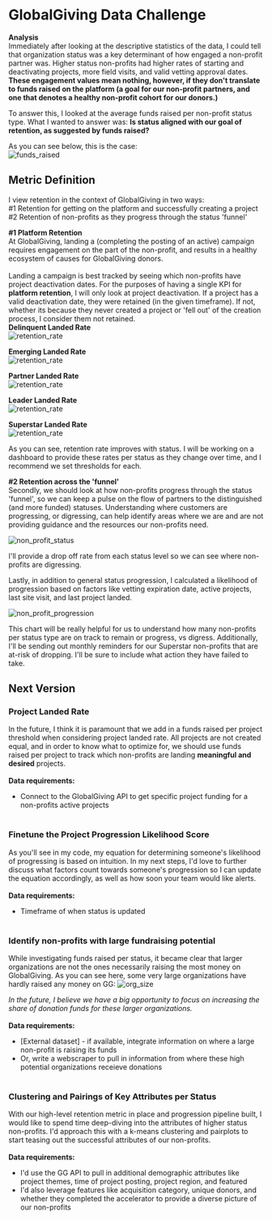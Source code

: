 # GlobalGiving Data Challenge

<strong>Analysis</strong><br>
Immediately after looking at the descriptive statistics of the data, I could tell that organization status was a key determinant of how engaged a non-profit partner was. Higher status non-profits had higher rates of starting and deactivating projects, more field visits, and valid vetting approval dates. **These engagement values mean nothing, however, if they don't translate to funds raised on the platform (a goal for our non-profit partners, and one that denotes a healthy non-profit cohort for our donors.)** 

To answer this, I looked at the average funds raised per non-profit status type. What I wanted to answer was: **Is status aligned with our goal of retention, as suggested by funds raised?**

As you can see below, this is the case:<br>
![funds_raised](all_funds_raised.png)

## Metric Definition
I view retention in the context of GlobalGiving in two ways:<br>
#1 Retention for getting on the platform and successfully creating a project <br>
#2 Retention of non-profits as they progress through the status 'funnel'

**#1 Platform Retention**<br>
At GlobalGiving, landing a (completing the posting of an active) campaign requires engagement on the part of the non-profit, and results in a healthy ecosystem of causes for GlobalGiving donors.<br><br> Landing a campaign is best tracked by seeing which non-profits have project deactivation dates. For the purposes of having a single KPI for **platform retention**, I will only look at project deactivation. If a project has a valid deactivation date, they were retained (in the given timeframe). If not, whether its because they never created a project or 'fell out' of the creation process, I consider them not retained.
<br>
**Delinquent Landed Rate**<br>
![retention_rate](retention_by_status.png)<br>

**Emerging Landed Rate**<br>
![retention_rate](retention_by_status_2.png)<br>

**Partner Landed Rate**<br>
![retention_rate](retention_by_status_3.png)<br>

**Leader Landed Rate**<br>
![retention_rate](retention_by_status_4.png)<br>

**Superstar Landed Rate**<br>
![retention_rate](retention_by_status_5.png)<br>

As you can see, retention rate improves with status. I will be working on a dashboard to provide these rates per status as they change over time, and I recommend we set thresholds for each.

**#2 Retention across the 'funnel'**<br>
Secondly, we should look at how non-profits progress through the status 'funnel', so we can keep a pulse on the flow of partners to the distinguished (and more funded) statuses. Understanding where customers are progressing, or digressing, can help identify areas where we are and are not providing guidance and the resources our non-profits need.

![non_profit_status](non_profit_status_count.png)

I'll provide a drop off rate from each status level so we can see where non-profits are digressing.

Lastly, in addition to general status progression, I calculated a likelihood of progression based on factors like vetting expiration date, active projects, last site visit, and last project landed.

![non_profit_progression](non_profit_progress_likelihood.png)

This chart will be really helpful for us to understand how many non-profits per status type are on track to remain or progress, vs digress. Additionally, I'll be sending out monthly reminders for our Superstar non-profits that are at-risk of dropping. I'll be sure to include what action they have failed to take.

## Next Version
### Project Landed Rate <br>
In the future, I think it is paramount that we add in a funds raised per project threshold when considering project landed rate. All projects are not created equal, and in order to know what to optimize for, we should use funds raised per project to track which non-profits are landing **meaningful and desired** projects.
<br><br>
**Data requirements:**<br>
* Connect to the GlobalGiving API to get specific project funding for a non-profits active projects
<br><br>

### Finetune the Project Progression Likelihood Score <br>
As you'll see in my code, my equation for determining someone's likelihood of progressing is based on intuition. In my next steps, I'd love to further discuss what factors count towards someone's progression so I can update the equation accordingly, as well as how soon your team would like alerts.
<br><br>
**Data requirements:**<br>
* Timeframe of when status is updated
<br><br>

### Identify non-profits with large fundraising potential
While investigating funds raised per status, it became clear that larger organizations are not the ones necessarily raising the most money on GlobalGiving. As you can see here, some very large organizations have hardly raised any money on GG:
![org_size](org_size_donations.png)

<i>In the future, I believe we have a big opportunity to focus on increasing the share of donation funds for these larger organizations.</i>
<br><br>
**Data requirements:**<br>
* [External dataset] - if available, integrate information on where a large non-profit is raising its funds
* Or, write a webscraper to pull in information from where these high potential organizations receieve donations
<br><br>

### Clustering and Pairings of Key Attributes per Status
With our high-level retention metric in place and progression pipeline built, I would like to spend time deep-diving into the attributes of higher status non-profits. I'd approach this with a k-means clustering and pairplots to start teasing out the successful attributes of our non-profits.
<br><br>
**Data requirements:**<br>
* I'd use the GG API to pull in additional demographic attributes like project themes, time of project posting, project region, and featured
* I'd also leverage features like acquisition category, unique donors, and whether they completed the accelerator to provide a diverse picture of our non-profits
<br><br>
